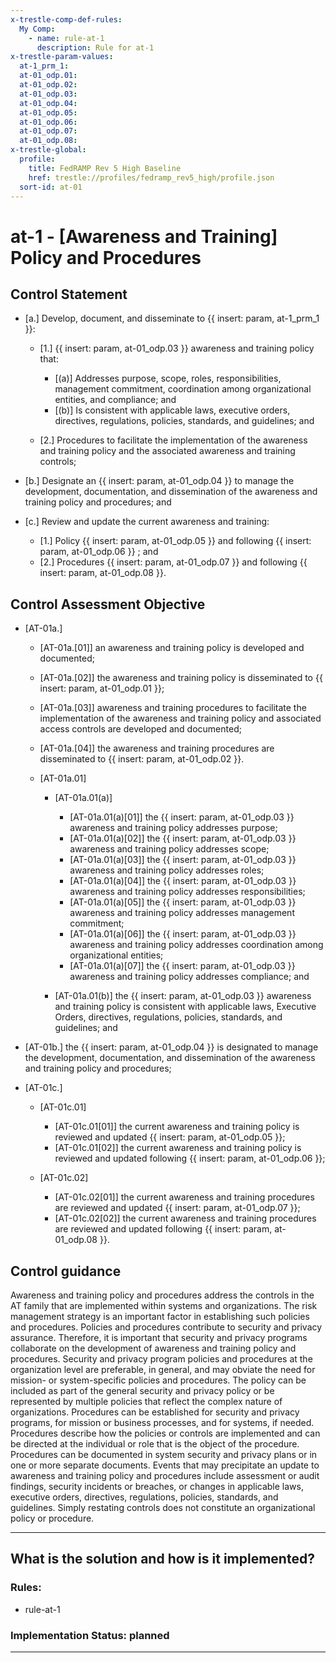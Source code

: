 ```yaml
---
x-trestle-comp-def-rules:
  My Comp:
    - name: rule-at-1
      description: Rule for at-1
x-trestle-param-values:
  at-1_prm_1:
  at-01_odp.01:
  at-01_odp.02:
  at-01_odp.03:
  at-01_odp.04:
  at-01_odp.05:
  at-01_odp.06:
  at-01_odp.07:
  at-01_odp.08:
x-trestle-global:
  profile:
    title: FedRAMP Rev 5 High Baseline
    href: trestle://profiles/fedramp_rev5_high/profile.json
  sort-id: at-01
---
```


# at-1 - \[Awareness and Training\] Policy and Procedures

## Control Statement

- \[a.\] Develop, document, and disseminate to {{ insert: param, at-1_prm_1 }}:

  - \[1.\] {{ insert: param, at-01_odp.03 }} awareness and training policy that:

    - \[(a)\] Addresses purpose, scope, roles, responsibilities, management commitment, coordination among organizational entities, and compliance; and
    - \[(b)\] Is consistent with applicable laws, executive orders, directives, regulations, policies, standards, and guidelines; and

  - \[2.\] Procedures to facilitate the implementation of the awareness and training policy and the associated awareness and training controls;

- \[b.\] Designate an {{ insert: param, at-01_odp.04 }} to manage the development, documentation, and dissemination of the awareness and training policy and procedures; and

- \[c.\] Review and update the current awareness and training:

  - \[1.\] Policy {{ insert: param, at-01_odp.05 }} and following {{ insert: param, at-01_odp.06 }} ; and
  - \[2.\] Procedures {{ insert: param, at-01_odp.07 }} and following {{ insert: param, at-01_odp.08 }}.

## Control Assessment Objective

- \[AT-01a.\]

  - \[AT-01a.[01]\] an awareness and training policy is developed and documented; 
  - \[AT-01a.[02]\] the awareness and training policy is disseminated to {{ insert: param, at-01_odp.01 }};
  - \[AT-01a.[03]\] awareness and training procedures to facilitate the implementation of the awareness and training policy and associated access controls are developed and documented;
  - \[AT-01a.[04]\] the awareness and training procedures are disseminated to {{ insert: param, at-01_odp.02 }}.
  - \[AT-01a.01\]

    - \[AT-01a.01(a)\]

      - \[AT-01a.01(a)[01]\] the {{ insert: param, at-01_odp.03 }} awareness and training policy addresses purpose;
      - \[AT-01a.01(a)[02]\] the {{ insert: param, at-01_odp.03 }} awareness and training policy addresses scope;
      - \[AT-01a.01(a)[03]\] the {{ insert: param, at-01_odp.03 }} awareness and training policy addresses roles;
      - \[AT-01a.01(a)[04]\] the {{ insert: param, at-01_odp.03 }} awareness and training policy addresses responsibilities;
      - \[AT-01a.01(a)[05]\] the {{ insert: param, at-01_odp.03 }} awareness and training policy addresses management commitment;
      - \[AT-01a.01(a)[06]\] the {{ insert: param, at-01_odp.03 }} awareness and training policy addresses coordination among organizational entities;
      - \[AT-01a.01(a)[07]\] the {{ insert: param, at-01_odp.03 }} awareness and training policy addresses compliance; and

    - \[AT-01a.01(b)\] the {{ insert: param, at-01_odp.03 }} awareness and training policy is consistent with applicable laws, Executive Orders, directives, regulations, policies, standards, and guidelines; and

- \[AT-01b.\] the {{ insert: param, at-01_odp.04 }} is designated to manage the development, documentation, and dissemination of the awareness and training policy and procedures;

- \[AT-01c.\]

  - \[AT-01c.01\]

    - \[AT-01c.01[01]\] the current awareness and training policy is reviewed and updated {{ insert: param, at-01_odp.05 }}; 
    - \[AT-01c.01[02]\] the current awareness and training policy is reviewed and updated following {{ insert: param, at-01_odp.06 }};

  - \[AT-01c.02\]

    - \[AT-01c.02[01]\] the current awareness and training procedures are reviewed and updated {{ insert: param, at-01_odp.07 }};
    - \[AT-01c.02[02]\] the current awareness and training procedures are reviewed and updated following {{ insert: param, at-01_odp.08 }}.

## Control guidance

Awareness and training policy and procedures address the controls in the AT family that are implemented within systems and organizations. The risk management strategy is an important factor in establishing such policies and procedures. Policies and procedures contribute to security and privacy assurance. Therefore, it is important that security and privacy programs collaborate on the development of awareness and training policy and procedures. Security and privacy program policies and procedures at the organization level are preferable, in general, and may obviate the need for mission- or system-specific policies and procedures. The policy can be included as part of the general security and privacy policy or be represented by multiple policies that reflect the complex nature of organizations. Procedures can be established for security and privacy programs, for mission or business processes, and for systems, if needed. Procedures describe how the policies or controls are implemented and can be directed at the individual or role that is the object of the procedure. Procedures can be documented in system security and privacy plans or in one or more separate documents. Events that may precipitate an update to awareness and training policy and procedures include assessment or audit findings, security incidents or breaches, or changes in applicable laws, executive orders, directives, regulations, policies, standards, and guidelines. Simply restating controls does not constitute an organizational policy or procedure.

______________________________________________________________________

## What is the solution and how is it implemented?

<!-- For implementation status enter one of: implemented, partial, planned, alternative, not-applicable -->

<!-- Note that the list of rules under ### Rules: is read-only and changes will not be captured after assembly to JSON -->

<!-- Add control implementation description here for control: at-1 -->

### Rules:

  - rule-at-1

### Implementation Status: planned

______________________________________________________________________

